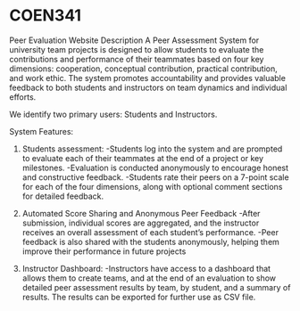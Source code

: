 # COEN341
Peer Evaluation Website
Description
A Peer Assessment System for university team projects is designed to allow students to evaluate the contributions and performance of their teammates based on four key dimensions: cooperation, conceptual contribution, practical contribution, and work ethic. The system promotes accountability and provides valuable feedback to both students and instructors on team dynamics and individual efforts.

We identify two primary users: Students and Instructors.

System Features:
1.	Students assessment:
   -Students log into the system and are prompted to evaluate each of their teammates at the end of a project or key milestones.
   -Evaluation is conducted anonymously to encourage honest and constructive feedback.
   -Students rate their peers on a 7-point scale for each of the four dimensions, along with optional comment sections for detailed feedback.

2.	Automated Score Sharing and Anonymous Peer Feedback
   -After submission, individual scores are aggregated, and the instructor receives an overall assessment of each student’s performance.
   -Peer feedback is also shared with the students anonymously, helping them improve their performance in future projects

4.	Instructor Dashboard:
   -Instructors have access to a dashboard that allows them to create teams, and at the end of an evaluation to show detailed peer assessment results by team, by student, and a summary of results. The results can       be exported for further use as CSV file.  
